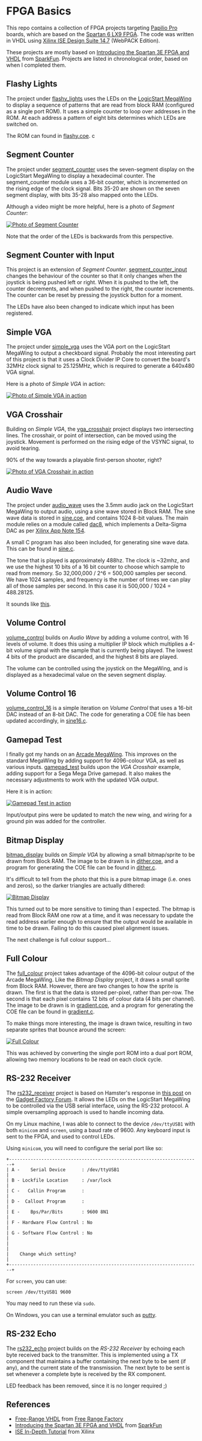 # FPGA Basics

This repo contains a collection of FPGA projects targeting [Papilio Pro](https://papilio.cc/index.php?n=Papilio.PapilioPro) boards, which are based on the [Spartan 6 LX9 FPGA](http://www.xilinx.com/support/documentation/data_sheets/ds160.pdf). The code was written in VHDL using [Xilinx ISE Design Suite 14.7](https://www.xilinx.com/products/design-tools/ise-design-suite/ise-webpack.html) (WebPACK Edition).

These projects are mostly based on [Introducing the Spartan 3E FPGA and VHDL](https://cdn.sparkfun.com/datasheets/Dev/FPGA/IntroToSpartanFPGABook.pdf) from [SparkFun](https://www.sparkfun.com/). Projects are listed in chronological order, based on when I completed them.

## Flashy Lights

The project under [flashy_lights](./flashy_lights) uses the LEDs on the [LogicStart MegaWing](https://papilio.cc/index.php?n=Papilio.LogicStartMegaWing) to display a sequence of patterns that are read from block RAM (configured as a single port ROM). It uses a simple counter to loop over addresses in the ROM. At each address a pattern of eight bits determines which LEDs are switched on.

The ROM can found in [flashy.coe](./flashy_lights/flashy.coe).
c
## Segment Counter

The project under [segment_counter](./segment_counter) uses the seven-segment display on the LogicStart MegaWing to display a hexadecimal counter. The segment_counter module uses a 36-bit counter, which is incremented on the rising edge of the clock signal. Bits 35-20 are shown on the seven segment display, with bits 35-28 also mapped onto the LEDs.

Although a video might be more helpful, here is a photo of _Segment Counter_:

[![Photo of Segment Counter](./content/segment_counter_small.jpg)](./content/segment_counter.jpg)

Note that the order of the LEDs is backwards from this perspective.

## Segment Counter with Input

This project is an extension of _Segment Counter_. [segment_counter_input](./segment_counter_input) changes the behaviour of the counter so that it only changes when the joystick is being pushed left or right. When it is pushed to the left, the counter decrements, and when pushed to the right, the counter increments. The counter can be reset by pressing the joystick button for a moment.

The LEDs have also been changed to indicate which input has been registered.

## Simple VGA

The project under [simple_vga](./simple_vga) uses the VGA port on the LogicStart MegaWing to output a checkboard signal. Probably the most interesting part of this project is that it uses a Clock Divider IP Core to convert the board's 32MHz clock signal to 25.125MHz, which is required to generate a 640x480 VGA signal.

Here is a photo of _Simple VGA_ in action:

[![Photo of Simple VGA in action](./content/simple_vga_small.jpg)](./content/simple_vga.jpg)

## VGA Crosshair

Building on _Simple VGA_, the [vga_crosshair](./vga_crosshair) project displays two intersecting lines. The crosshair, or point of intersection, can be moved using the joystick. Movement is performed on the rising edge of the VSYNC signal, to avoid tearing.

90% of the way towards a playable first-person shooter, right?

[![Photo of VGA Crosshair in action](./content/vga_crosshair_small.jpg)](./content/vga_crosshair.jpg)

## Audio Wave

The project under [audio_wave](./audio_wave) uses the 3.5mm audio jack on the LogicStart MegaWing to output audio, using a sine wave stored in Block RAM. The sine wave data is stored in [sine.coe](./audio_wave/sine.coe), and contains 1024 8-bit values. The main module relies on a module called [dac8](./audio_wave/dac8.vhd), which implements a Delta-Sigma DAC as per [Xilinx App Note 154](https://www.xilinx.com/support/documentation/application_notes/xapp154.pdf).

A small C program has also been included, for generating sine wave data. This can be found in [sine.c](./audio_wave/sine.c).

The tone that is played is approximately 488hz. The clock is ~32mhz, and we use the highest 10 bits of a 16 bit counter to choose which sample to read from memory. So 32,000,000 / 2^6 = 500,000 samples per second. We have 1024 samples, and frequency is the number of times we can play all of those samples per second. In this case it is 500,000 / 1024 = 488.28125.

It sounds like [this](https://www.youtube.com/watch?v=E3Mmov-nYok).

## Volume Control

[volume_control](./volume_control) builds on _Audio Wave_ by adding a volume control, with 16 levels of volume. It does this using a multiplier IP block which multiplies a 4-bit volume signal with the sample that is currently being played. The lowest 4 bits of the product are discarded, and the highest 8 bits are played.

The volume can be controlled using the joystick on the MegaWing, and is displayed as a hexadecimal value on the seven segment display.

## Volume Control 16

[volume_control_16](./volume_control_16) is a simple iteration on _Volume Control_ that uses a 16-bit DAC instead of an 8-bit DAC. The code for generating a COE file has been updated accordingly, in [sine16.c](./volume_control_16/sine16.c).

## Gamepad Test

I finally got my hands on an [Arcade MegaWing](http://papilio.cc/index.php?n=Papilio.ArcadeMegaWing). This improves on the standard MegaWing by adding support for 4096-colour VGA, as well as various inputs. [gamepad_test](./gamepad_test) builds upon the _VGA Crosshair_ example, adding support for a Sega Mega Drive gamepad. It also makes the necessary adjustments to work with the updated VGA output.

Here it is in action:

[![Gamepad Test in action](./content/gamepad_test_small.jpg)](./content/gamepad_test.jpg)

Input/output pins were be updated to match the new wing, and wiring for a ground pin was added for the controller.

## Bitmap Display

[bitmap_display](./bitmap_display) builds on _Simple VGA_ by allowing a small bitmap/sprite to be drawn from Block RAM. The image to be drawn is in [dither.coe](./bitmap_display/dither.coe), and a program for generating the COE file can be found in [dither.c](./bitmap_display/dither.c).

It's difficult to tell from the photo that this is a pure bitmap image (i.e. ones and zeros), so the darker triangles are actually dithered:

[![Bitmap Display](./content/bitmap_display_small.jpg)](./content/bitmap_display.jpg)

This turned out to be more sensitive to timing than I expected. The bitmap is read from Block RAM one row at a time, and it was necessary to update the read address earlier enough to ensure that the output would be available in time to be drawn. Failing to do this caused pixel alignment issues.

The next challenge is full colour support...

## Full Colour

The [full_colour](./full_colour) project takes advantage of the 4096-bit colour output of the Arcade MegaWing. Like the _Bitmap Display_ project, it draws a small sprite from Block RAM. However, there are two changes to how the sprite is drawn. The first is that the data is stored per-pixel, rather than per-row. The second is that each pixel contains 12 bits of colour data (4 bits per channel). The image to be drawn is in [gradient.coe](./full_colour/gradient.coe), and a program for generating the COE file can be found in [gradient.c](./full_colour/gradient.c).

To make things more interesting, the image is drawn twice, resulting in two separate sprites that bounce around the screen:

[![Full Colour](./content/full_colour_small.jpg)](./content/full_colour.jpg)

This was achieved by converting the single port ROM into a dual port ROM, allowing two memory locations to be read on each clock cycle.

## RS-232 Receiver

The [rs232_receiver](./rs232_receiver) project is based on Hamster's response in [this post](http://forum.gadgetfactory.net/topic/1823-usb-specifics-for-the-pro/) on the [Gadget Factory Forum](http://forum.gadgetfactory.net/). It allows the LEDs on the LogicStart MegaWing to be controlled via the USB serial interface, using the RS-232 protocol. A simple oversampling approach is used to handle incoming data.

On my Linux machine, I was able to connect to the device `/dev/ttyUSB1` with both `minicom` and `screen`, using a baud rate of 9600. Any keyboard input is sent to the FPGA, and used to control LEDs.

Using `minicom`, you will need to configure the serial port like so:

    +-----------------------------------------------------------------------+
    | A -    Serial Device      : /dev/ttyUSB1                              |
    | B - Lockfile Location     : /var/lock                                 |
    | C -   Callin Program      :                                           |
    | D -  Callout Program      :                                           |
    | E -    Bps/Par/Bits       : 9600 8N1                                  |
    | F - Hardware Flow Control : No                                        |
    | G - Software Flow Control : No                                        |
    |                                                                       |
    |    Change which setting?                                              |
    +-----------------------------------------------------------------------+

For `screen`, you can use:

    screen /dev/ttyUSB1 9600

You may need to run these via `sudo`.

On Windows, you can use a terminal emulator such as [putty](https://www.putty.org).

## RS-232 Echo

The [rs232_echo](./rs232_echo) project builds on the _RS-232 Receiver_ by echoing each byte received back to the transmitter. This is implemented using a TX component that maintains a buffer containing the next byte to be sent (if any), and the current state of the transmission. The next byte to be sent is set whenever a complete byte is received by the RX component.

LED feedback has been removed, since it is no longer required ;)

## References

* [Free-Range VHDL](http://freerangefactory.org/pdf/df344hdh4h8kjfh3500ft2/free_range_vhdl.pdf) from [Free Range Factory](http://freerangefactory.org)
* [Introducing the Spartan 3E FPGA and VHDL](https://cdn.sparkfun.com/datasheets/Dev/FPGA/IntroToSpartanFPGABook.pdf) from [SparkFun](https://www.sparkfun.com/)
* [ISE In-Depth Tutorial](https://www.xilinx.com/support/documentation/sw_manuals/xilinx13_3/ise_tutorial_ug695.pdf) from Xilinx
